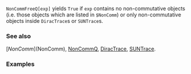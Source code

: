 `NonCommFreeQ[exp]` yields `True` if `exp` contains no non-commutative objects (i.e. those objects which are listed in `$NonComm`) or only non-commutative objects inside `DiracTrace`s or `SUNTrace`s.

### See also

[$NonComm]($NonComm), [NonCommQ](NonCommQ), [DiracTrace](DiracTrace), [SUNTrace](SUNTrace).

### Examples